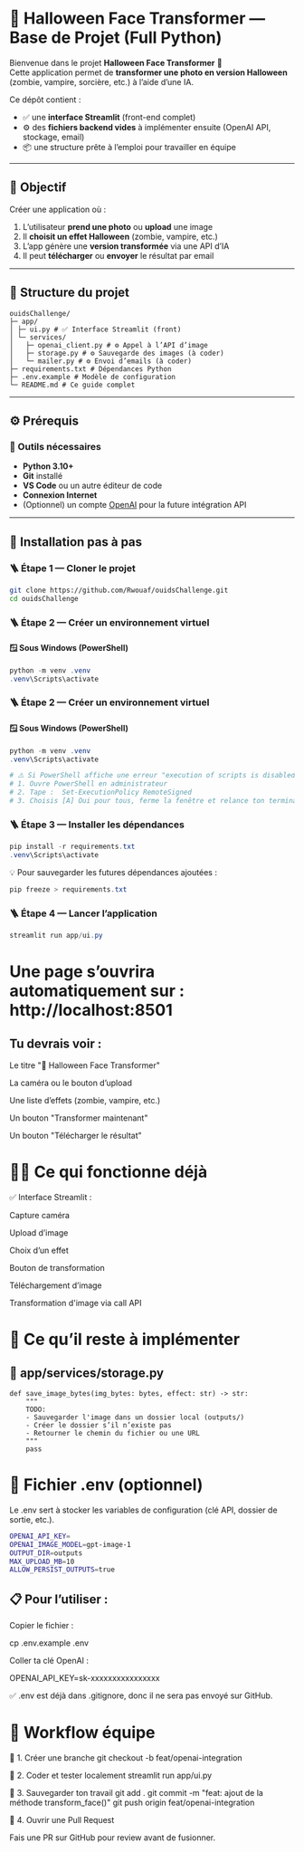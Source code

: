 # 🎃 Halloween Face Transformer — Base de Projet (Full Python)

Bienvenue dans le projet **Halloween Face Transformer** 👻  
Cette application permet de **transformer une photo en version Halloween** (zombie, vampire, sorcière, etc.) à l’aide d’une IA.

Ce dépôt contient :
- ✅ une **interface Streamlit** (front-end complet)
- ⚙️ des **fichiers backend vides** à implémenter ensuite (OpenAI API, stockage, email)
- 📦 une structure prête à l’emploi pour travailler en équipe

---

## 🧩 Objectif

Créer une application où :
1. L’utilisateur **prend une photo** ou **upload** une image  
2. Il **choisit un effet Halloween** (zombie, vampire, etc.)  
3. L’app génère une **version transformée** via une API d’IA  
4. Il peut **télécharger** ou **envoyer** le résultat par email  

---

## 📂 Structure du projet

```
ouidsChallenge/
├─ app/
│ ├─ ui.py # ✅ Interface Streamlit (front)
│ └─ services/
│   ├─ openai_client.py # ⚙️ Appel à l’API d’image
│   ├─ storage.py # ⚙️ Sauvegarde des images (à coder)
│   └─ mailer.py # ⚙️ Envoi d’emails (à coder)
├─ requirements.txt # Dépendances Python
├─ .env.example # Modèle de configuration
└─ README.md # Ce guide complet
```

---

## ⚙️ Prérequis

### 🧠 Outils nécessaires
- **Python 3.10+**
- **Git** installé
- **VS Code** ou un autre éditeur de code
- **Connexion Internet**
- (Optionnel) un compte [OpenAI](https://platform.openai.com/) pour la future intégration API

---

## 🚀 Installation pas à pas

### 🪜 Étape 1 — Cloner le projet

```bash
git clone https://github.com/Rwouaf/ouidsChallenge.git
cd ouidsChallenge
```


### 🪜 Étape 2 — Créer un environnement virtuel

#### 🪟 Sous Windows (PowerShell)
```powershell
python -m venv .venv
.venv\Scripts\activate
```

### 🪜 Étape 2 — Créer un environnement virtuel

#### 🪟 Sous Windows (PowerShell)
```powershell
python -m venv .venv
.venv\Scripts\activate

# ⚠️ Si PowerShell affiche une erreur "execution of scripts is disabled" :
# 1. Ouvre PowerShell en administrateur
# 2. Tape :  Set-ExecutionPolicy RemoteSigned
# 3. Choisis [A] Oui pour tous, ferme la fenêtre et relance ton terminal. mais parfois y'a pas besoin de le faire !
```
### 🪜 Étape 3 — Installer les dépendances
```powershell
pip install -r requirements.txt
.venv\Scripts\activate
```
💡 Pour sauvegarder les futures dépendances ajoutées :

```powershell
pip freeze > requirements.txt
```

### 🪜 Étape 4 — Lancer l’application
```powershell
streamlit run app/ui.py
```

# Une page s’ouvrira automatiquement sur : http://localhost:8501

## Tu devrais voir :

Le titre "🎃 Halloween Face Transformer"

La caméra ou le bouton d’upload

Une liste d’effets (zombie, vampire, etc.)

Un bouton "Transformer maintenant"

Un bouton "Télécharger le résultat"


# 🧑‍💻 Ce qui fonctionne déjà

✅ Interface Streamlit :

Capture caméra

Upload d’image

Choix d’un effet

Bouton de transformation

Téléchargement d’image

Transformation d'image via call API


# 🧰 Ce qu’il reste à implémenter
## 💾 app/services/storage.py
    def save_image_bytes(img_bytes: bytes, effect: str) -> str:
        """
        TODO:
        - Sauvegarder l'image dans un dossier local (outputs/)
        - Créer le dossier s’il n’existe pas
        - Retourner le chemin du fichier ou une URL
        """
        pass

# 🔐 Fichier .env (optionnel)

Le .env sert à stocker les variables de configuration (clé API, dossier de sortie, etc.).

```bash
OPENAI_API_KEY=
OPENAI_IMAGE_MODEL=gpt-image-1
OUTPUT_DIR=outputs
MAX_UPLOAD_MB=10
ALLOW_PERSIST_OUTPUTS=true
```
## 📋 Pour l’utiliser :

Copier le fichier :

cp .env.example .env


Coller ta clé OpenAI :

OPENAI_API_KEY=sk-xxxxxxxxxxxxxxxx


✅ .env est déjà dans .gitignore, donc il ne sera pas envoyé sur GitHub.

# 👥 Workflow équipe
🔀 1. Créer une branche
git checkout -b feat/openai-integration

🧠 2. Coder et tester localement
streamlit run app/ui.py

💾 3. Sauvegarder ton travail
git add .
git commit -m "feat: ajout de la méthode transform_face()"
git push origin feat/openai-integration

🧩 4. Ouvrir une Pull Request

Fais une PR sur GitHub pour review avant de fusionner.